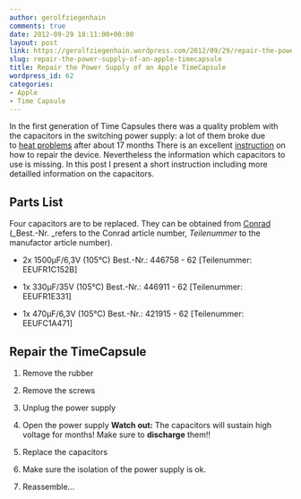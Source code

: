 ```yaml
---
author: gerolfziegenhain
comments: true
date: 2012-09-29 18:11:00+00:00
layout: post
link: https://gerolfziegenhain.wordpress.com/2012/09/29/repair-the-power-supply-of-an-apple-timecapsule/
slug: repair-the-power-supply-of-an-apple-timecapsule
title: Repair the Power Supply of an Apple TimeCapsule
wordpress_id: 62
categories:
- Apple
- Time Capsule
---
```


In the first generation of Time Capsules there was a quality problem with the capacitors in the switching power supply: a lot of them broke due to [heat problems](http://timecapsuledead.org/) after about 17 months There is an excellent [instruction](http://www.appuser.de/?p=392) on how to repair the device. Nevertheless the information which capacitors to use is missing. In this post I present a short instruction including more detailled information on the capacitors.





## Parts List


Four capacitors are to be replaced. They can be obtained from [Conrad](http://www.conrad.de/) (_Best.-Nr. _refers to the Conrad article number, _Teilenummer_ to the manufactor article number).



	
  * 2x 1500µF/6,3V (105°C) Best.-Nr.: 446758 - 62 [Teilenummer: EEUFR1C152B]

	
  * 1x 330µF/35V (105°C) Best.-Nr.: 446911 - 62 [Teilenummer: EEUFR1E331]

	
  * 1x 470µF/6,3V (105°C) Best.-Nr.: 421915 - 62 [Teilenummer: EEUFC1A471]







## Repair the TimeCapsule











	
  1. Remove the rubber

	
  2. Remove the screws

	
  3. Unplug the power supply

	
  4. Open the power supply
**Watch out:** The capacitors will sustain high voltage for months! Make sure to **discharge** them!!

	
  5. Replace the capacitors

	
  6. Make sure the isolation of the power supply is ok.

	
  7. Reassemble...









